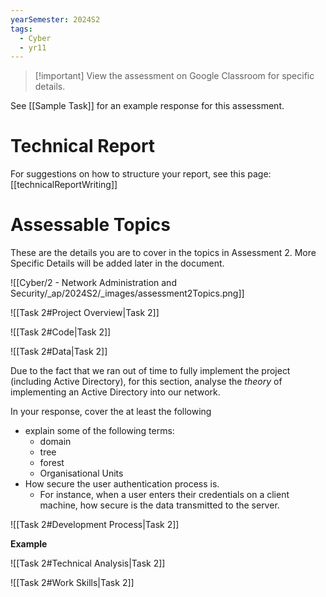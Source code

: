 ```yaml
---
yearSemester: 2024S2
tags:
  - Cyber
  - yr11
---
```

> [!important] View the assessment on Google Classroom for specific details.


See [[Sample Task]] for an example response for this assessment.

# Technical Report

For suggestions on how to structure your report, see this page:
[[technicalReportWriting]]



# Assessable Topics 

These are the details you are to cover in the topics in Assessment 2. More Specific Details will be added later in the document.

![[Cyber/2 - Network Administration and Security/_ap/2024S2/_images/assessment2Topics.png]]


![[Task 2#Project Overview|Task 2]]

![[Task 2#Code|Task 2]]

![[Task 2#Data|Task 2]]

Due to the fact that we ran out of time to fully implement the project (including Active Directory), for this section, analyse the *theory* of implementing an Active Directory into our network.

In your response, cover the at least the following
- explain some of the following terms:
	- domain
	- tree
	- forest
	- Organisational Units
- How secure the user authentication process is. 
	- For instance, when a user enters their credentials on a client machine, how secure is the data transmitted to the server.



![[Task 2#Development Process|Task 2]]

**Example**



![[Task 2#Technical Analysis|Task 2]]



![[Task 2#Work Skills|Task 2]]
